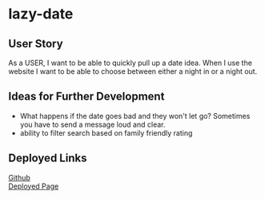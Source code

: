 # lazy-date

## User Story
As a USER, I want to be able to quickly pull up a date idea. When I use the website I want to be able to choose between either a night in or a night out. 

## Ideas for Further Development
- What happens if the date goes bad and they won't let go? Sometimes you have to send a message loud and clear. 
- ability to filter search based on family friendly rating

## Deployed Links
[Github](https://github.com/njacques47/lazy-date) <br>
[Deployed Page](https://njacques47.github.io/lazy-date/)